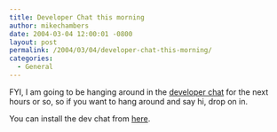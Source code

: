 ```yaml
---
title: Developer Chat this morning
author: mikechambers
date: 2004-03-04 12:00:01 -0800
layout: post
permalink: /2004/03/04/developer-chat-this-morning/
categories:
  - General
---
```



FYI, I am going to be hanging around in the [developer chat][1] for the next hours or so, so if you want to hang around and say hi, drop on in.

You can install the dev chat from [here][1].

 [1]: http://www.markme.com/mesh/archives/004319.cfm